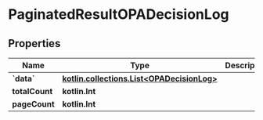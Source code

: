 
# PaginatedResultOPADecisionLog

## Properties
Name | Type | Description | Notes
------------ | ------------- | ------------- | -------------
**&#x60;data&#x60;** | [**kotlin.collections.List&lt;OPADecisionLog&gt;**](OPADecisionLog.md) |  | 
**totalCount** | **kotlin.Int** |  | 
**pageCount** | **kotlin.Int** |  |  [optional]



